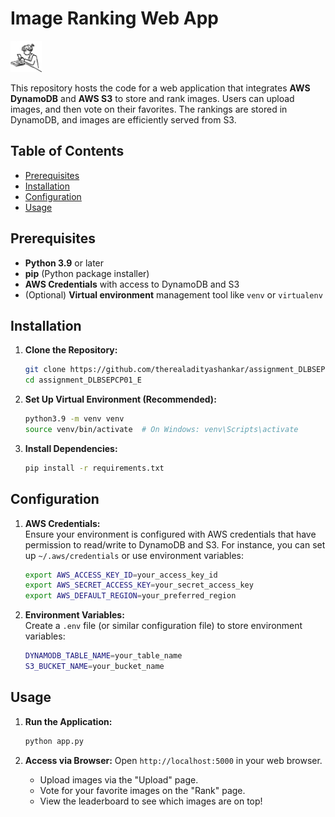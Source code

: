# Image Ranking Web App

<img src="/readme-stuff/image_ranker.png" alt="Project Image" width="50" height="50" />


This repository hosts the code for a web application that integrates **AWS DynamoDB** and **AWS S3** to store and rank images. Users can upload images, and then vote on their favorites. The rankings are stored in DynamoDB, and images are efficiently served from S3.

## Table of Contents

- [Prerequisites](#prerequisites)
- [Installation](#installation)
- [Configuration](#configuration)
- [Usage](#usage)


## Prerequisites

- **Python 3.9** or later
- **pip** (Python package installer)
- **AWS Credentials** with access to DynamoDB and S3
- (Optional) **Virtual environment** management tool like `venv` or `virtualenv`

## Installation

1. **Clone the Repository:**
   ```bash
   git clone https://github.com/therealadityashankar/assignment_DLBSEPCP01_E.git
   cd assignment_DLBSEPCP01_E
   ```

2. **Set Up Virtual Environment (Recommended):**
   ```bash
   python3.9 -m venv venv
   source venv/bin/activate  # On Windows: venv\Scripts\activate
   ```

3. **Install Dependencies:**
   ```bash
   pip install -r requirements.txt
   ```

## Configuration

1. **AWS Credentials:**  
   Ensure your environment is configured with AWS credentials that have permission to read/write to DynamoDB and S3. For instance, you can set up `~/.aws/credentials` or use environment variables:
   ```bash
   export AWS_ACCESS_KEY_ID=your_access_key_id
   export AWS_SECRET_ACCESS_KEY=your_secret_access_key
   export AWS_DEFAULT_REGION=your_preferred_region
   ```

2. **Environment Variables:**  
   Create a `.env` file (or similar configuration file) to store environment variables:
   ```bash
   DYNAMODB_TABLE_NAME=your_table_name
   S3_BUCKET_NAME=your_bucket_name
   ```

## Usage

1. **Run the Application:**
   ```bash
   python app.py
   ```
   
2. **Access via Browser:**
   Open `http://localhost:5000` in your web browser.  
   - Upload images via the "Upload" page.
   - Vote for your favorite images on the "Rank" page.
   - View the leaderboard to see which images are on top!
